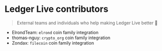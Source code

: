 # Ledger Live contributors

> External teams and individuals who help making Ledger Live better 🚀

- ElrondTeam: `elrond` coin family integration
- thomas-nguy: `crypto_org` coin family integration
- Zondax: `filecoin` coin family integration
